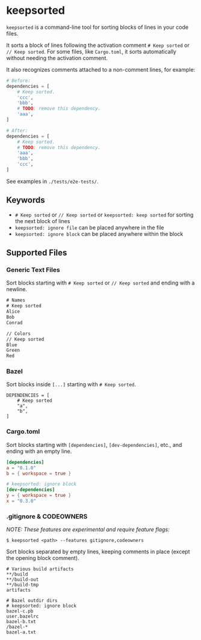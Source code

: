 # keepsorted

`keepsorted` is a command-line tool for sorting blocks of lines in your code files.

It sorts a block of lines following the activation comment `# Keep sorted` or `// Keep sorted`.
For some files, like `Cargo.toml`, it sorts automatically without needing the activation comment. 

It also recognizes comments attached to a non-comment lines, for example:

```py
# Before:
dependencies = [
    # Keep sorted.
    'ccc',
    'bbb',
    # TODO: remove this dependency.
    'aaa',
]

# After:
dependencies = [
    # Keep sorted.
    # TODO: remove this dependency.
    'aaa',
    'bbb',
    'ccc',
]
```

See examples in `./tests/e2e-tests/`.

## Keywords

- `# Keep sorted` or `// Keep sorted` or `keepsorted: keep sorted` for sorting the next block of lines
- `keepsorted: ignore file` can be placed anywhere in the file
- `keepsorted: ignore block` can be placed anywhere within the block

## Supported Files

### Generic Text Files

Sort blocks starting with `# Keep sorted` or `// Keep sorted` and ending with a newline.

```txt
# Names
# Keep sorted
Alice
Bob
Conrad

// Colors
// Keep sorted
Blue
Green
Red
```

### Bazel

Sort blocks inside `[...]` starting with `# Keep sorted`.

```bazel
DEPENDENCIES = [
    # Keep sorted
    "a",
    "b",
]
```

### Cargo.toml

Sort blocks starting with `[dependencies]`, `[dev-dependencies]`, etc., and ending with an empty line.

```toml
[dependencies]
a = "0.1.0"
b = { workspace = true }

# keepsorted: ignore block
[dev-dependencies]
y = { workspace = true }
x = "0.3.0"
```

### .gitignore & CODEOWNERS

*NOTE: These features are experimental and require feature flags:*

```shell
$ keepsorted <path> --features gitignore,codeowners
```

Sort blocks separated by empty lines, keeping comments in place (except the opening block comment).

```.gitignore
# Various build artifacts
**/build
**/build-out
**/build-tmp
artifacts

# Bazel outdir dirs
# keepsorted: ignore block
bazel-c.pb
user.bazelrc
bazel-b.txt
/bazel-*
bazel-a.txt
```
